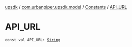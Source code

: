 [upsdk](../../index.md) / [com.urbanpiper.upsdk.model](../index.md) / [Constants](index.md) / [API_URL](./-a-p-i_-u-r-l.md)

# API_URL

`const val API_URL: `[`String`](https://kotlinlang.org/api/latest/jvm/stdlib/kotlin/-string/index.html)
